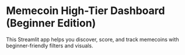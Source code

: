 # Memecoin High-Tier Dashboard (Beginner Edition)

This Streamlit app helps you discover, score, and track memecoins with beginner-friendly filters and visuals.
